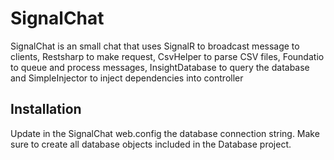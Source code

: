 # SignalChat

SignalChat is an small chat that uses SignalR to broadcast message to clients, Restsharp to make request, CsvHelper to parse CSV files, Foundatio to queue and process messages, InsightDatabase to query the database and SimpleInjector to inject dependencies into controller

## Installation

Update in the SignalChat web.config the database connection string. Make sure to create all database objects included in the Database project.